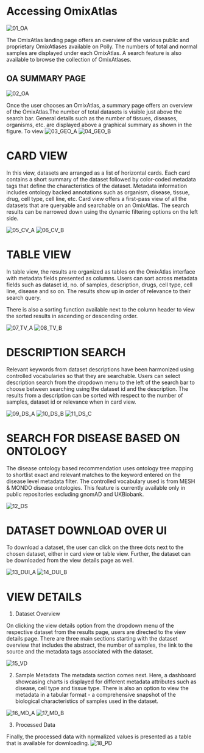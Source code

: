 # Accessing OmixAtlas
![01_OA](../img/OmixAtlas-Images/01_OA_landing_page.png)

The OmixAtlas landing page offers an overview of the various public and proprietary OmixAtlases available on Polly. The numbers of total and normal samples are displayed under each OmixAtlas. A search feature is also available to browse the collection of OmixAtlases.

## OA SUMMARY PAGE
![02_OA](../img/OmixAtlas-Images/02_OA_summary_page.png)

Once the user chooses an OmixAtlas, a summary page offers an overview of the OmixAtlas.The number of total datasets is visible just above the search bar. General details such as the number of tissues, diseases, organisms, etc. are displayed above a graphical summary as shown in the figure. To view 
![03_GEO_A](../img/OmixAtlas-Images/03_GEO_omixatlas_summary_a.png)
![04_GEO_B](../img/OmixAtlas-Images/04_GEO_omixatlas_summary_b.png)


# CARD VIEW
In this view, datasets are arranged as a list of horizontal cards. Each card contains a short summary of the dataset followed by color-coded metadata tags that define the characteristics of the dataset. Metadata information includes ontology backed annotations such as organism, disease, tissue, drug, cell type, cell line, etc.
Card view offers a first-pass view of all the datasets that are queryable and searchable on an OmixAtlas. The search results can be narrowed down using the dynamic filtering options on the left side.

![05_CV_A](../img/OmixAtlas-Images/05_Card_view_a.png)
![06_CV_B](../img/OmixAtlas-Images/06_Card_view_b.png)


# TABLE VIEW
In table view, the results are organized as tables on the OmixAtlas interface with metadata fields presented as columns. Users can sort across metadata fields such as dataset id, no. of samples, description, drugs, cell type, cell line, disease and so on. The results show up in order of relevance to their search query.

There is also a sorting function available next to the column header to view the sorted results in ascending or descending order. 

![07_TV_A](../img/OmixAtlas-Images/07_Table_view_a.png)
![08_TV_B](../img/OmixAtlas-Images/08_Table_view_b.png)


# DESCRIPTION SEARCH
Relevant keywords from dataset descriptions have been harmonized using controlled vocabularies so that they are searchable. Users can select description search from the dropdown menu to the left of the search bar to choose between searching using the dataset id and the description. The results from a description can be sorted with respect to the number of samples, dataset id or relevance when in card view. 

![09_DS_A](../img/OmixAtlas-Images/09_Description_search_a.png)
![10_DS_B](../img/OmixAtlas-Images/10_Description_search_b.png)
![11_DS_C](../img/OmixAtlas-Images/11_Description_search_c.png)


# SEARCH FOR DISEASE BASED ON ONTOLOGY
The disease ontology based recommendation uses ontology tree mapping to shortlist exact and relevant matches to the keyword entered on the disease level metadata filter. The controlled vocabulary used is from MESH & MONDO disease ontologies.
This feature is currently available only in public repositories excluding gnomAD and UKBiobank.

![12_DS](../img/OmixAtlas-Images/12_Disease_search.png)

# DATASET DOWNLOAD OVER UI
To download a dataset, the user can click on the three dots next to the chosen dataset, either in card view or table view. Further, the dataset can be downloaded from the view details page as well.

![13_DUI_A](../img/OmixAtlas-Images/13_Dataset_UI_a.png)
![14_DUI_B](../img/OmixAtlas-Images/14_Dataset_UI_b.png)

# VIEW DETAILS
1. Dataset Overview

On clicking the view details option from the dropdown menu of the respective dataset from the results page, users are directed to the view details page. There are three main sections starting with the dataset overview that includes the abstract, the number of samples, the link to the source and the metadata tags associated with the dataset.

![15_VD](../img/OmixAtlas-Images/15_View_details.png)
 
2. Sample Metadata
The metadata section comes next. Here, a dashboard showcasing charts is displayed for different metadata attributes such as disease, cell type and tissue type. There is also an option to view the metadata in a tabular format - a comprehensive snapshot of the biological characteristics of samples used in the dataset. 
 
![16_MD_A](../img/OmixAtlas-Images/16_Metadata_a.png)
![17_MD_B](../img/OmixAtlas-Images/17_Metadata_b.png)


3. Processed Data

Finally, the processed data with normalized values is presented as a table that is available for downloading. 
![18_PD](../img/OmixAtlas-Images/18_Processed_data.png)
